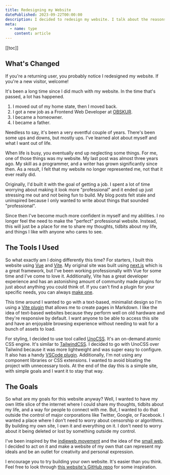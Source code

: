 ```yaml
---
title: Redesigning my Website
datePublished: 2023-09-22T00:00:00
description: I decided to redesign my website. I talk about the reasons why and the process of doing it.
meta:
  - name: type
    content: article
---
```


[[toc]]

## What's Changed

If you're a returning user, you probably notice I redesigned my website. If you're a new visitor, welcome!

It's been a long time since I did much with my website. In the time that's passed, a lot has happened.

1. I moved out of my home state, then I moved back.
1. I got a new job as a Frontend Web Developer at [OBSKUR](https://obskur.com).
1. I became a homeowner.
1. I became a father.

Needless to say, it's been a very eventful couple of years. There's been some ups and downs, but mostly ups. I've learned alot about myself and what I want out of life.

When life is busy, you eventually end up neglecting some things. For me, one of those things was my website. My last post was almost three years ago. My skill as a programmer, and a writer has grown significantly since then. As a result, I felt that my website no longer represented me, not that it ever really did.

Originally, I'd built it with the goal of getting a job. I spent a lot of time worrying about making it look more "professional" and it ended up just stressing me out and not being fun to build. My blog posts felt stale and uninspired because I only wanted to write about things that sounded "professional".

Since then I've become much more confident in myself and my abilities. I no longer feel the need to make the "perfect" professional website. Instead, this will just be a place for me to share my thoughts, tidbits about my life, and things I like with anyone who cares to see.

## The Tools I Used

So what exactly am I doing differently this time? For starters, I built this website using [Vue](https://vuejs.org/) and [Vite](https://vitejs.dev/). My original site was built using [next.js](https://nextjs.org/) which is a great framework, but I've been working professionally with Vue for some time and I've come to love it. Additionally, Vite has a great developer experience and has an astonishing amount of community made plugins for just about anything you could think of. If you can't find a plugin for your specific needs, you can always [make one](https://vitejs.dev/guide/api-plugin.html).

This time around I wanted to go with a text-based, minimalist design so I'm using a [Vite plugin](https://github.com/hmsk/vite-plugin-markdown) that allows me to create pages in Markdown. I like the idea of text-based websites because they perform well on old hardware and they're responsive by default. I want anyone to be able to access this site and have an enjoyable browsing experience without needing to wait for a bunch of assets to load.

For styling, I decided to use tool called [UnoCSS](https://github.com/unocss/unocss). It's an on-demand atomic CSS engine. It's similar to [TailwindCSS](https://tailwindcss.com/). I decided to go with UnoCSS over Tailwind because it was more lightweight and was super easy to configure. It also has a handy [VSCode plugin](https://unocss.dev/integrations/vscode). Additionally, I'm not using any component libraries or CSS extensions. I wanted to avoid bloating the project with unnecessary tools. At the end of the day this is a simple site, with simple goals and I want it to stay that way.

## The Goals

So what are my goals for this website anyway? Well, I wanted to have my own little slice of the internet where I could share my thoughts, tidbits about my life, and a way for people to connect with me. But, I wanted to do that outside the control of major corporations like Twitter, Google, or Facebook. I wanted a place where I don't need to worry about censorship or algorithms. By building my own site, I own it and everything on it. I don't need to worry about it being deleted or lost by something outside my control.

I've been inspired by the [indieweb movement](https://indieweb.org/) and the idea of the [small web](https://benhoyt.com/writings/the-small-web-is-beautiful/). I decided to act on it and make a website of my own that can represent my ideals and be an outlet for creativity and personal expression.

I encourage you to try building your own website. It's easier than you think. Feel free to look through [this website's GitHub repo](https://github.com/f3ve/freedomevenden.com) for some inspiration.
